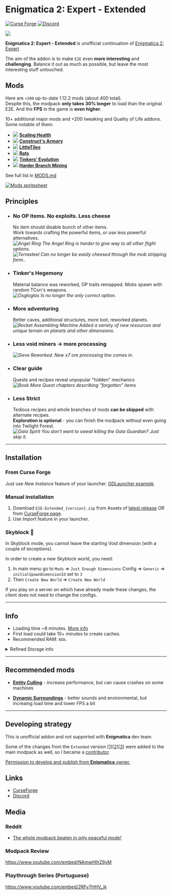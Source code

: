 # Enigmatica 2: Expert - Extended

[![Curse Forge](https://cf.way2muchnoise.eu/full_561105_downloads.svg)](https://www.curseforge.com/minecraft/modpacks/enigmatica-2-expert-extended) <a title="Join us on Discord!" href="https://discord.gg/VcmyHdNNQP"><img src="https://img.shields.io/discord/911676461050642432?label=E2E-E%20Discord&amp;logo=Discord&amp;style=?flat" alt="Discord"/></a>

![](https://i.imgur.com/afnpdXm.png)

**Enigmatica 2: Expert - Extended** is unofficial continuation of [Enigmatica 2: Expert](https://www.curseforge.com/minecraft/modpacks/enigmatica2expert)

The aim of the addon is to make `E2E` even **more interesting** and **challenging**. Balance it out as much as possible, but leave the most interesting stuff untouched.

## Mods

Here are `+200` up-to-date 1.12.2 mods (about 400 total).  
Despite this, the modpack **only takes 30% longer** to load than the original E2E. And the **FPS** in the game is **even higher**.

10+ additional major mods and +200 tweaking and Quality of Life addons. Some notable of them:

- <img src="https://media.forgecdn.net/avatars/thumbnails/46/167/30/30/636051421390084410.png"> [**Scaling Health**](https://www.curseforge.com/minecraft/mc-mods/scaling-health)
- <img src="https://media.forgecdn.net/avatars/thumbnails/153/560/30/30/636619290357325647.png"> [**Construct's Armory**](https://www.curseforge.com/minecraft/mc-mods/constructs-armory)
- <img src="https://media.forgecdn.net/avatars/thumbnails/86/235/30/30/636207507685344289.png"> [**LittleTiles**](https://www.curseforge.com/minecraft/mc-mods/littletiles)
- <img src="https://media.forgecdn.net/avatars/thumbnails/206/15/30/30/636953619080869513.png"> [**Rats**](https://www.curseforge.com/minecraft/mc-mods/rats)
- <img src="https://media.forgecdn.net/avatars/thumbnails/273/618/30/30/637255642042590715.png"> [**Tinkers' Evolution**](https://www.curseforge.com/minecraft/mc-mods/tinkers-evolution)
- <img src="https://media.forgecdn.net/avatars/thumbnails/247/735/30/30/637164776217531839.png"> [**Harder Branch Mining**](https://www.curseforge.com/minecraft/mc-mods/harder-branch-mining)

See full list in [MODS.md](MODS.md)

<!--
Generated with:
> puppeteer screenshot --omit-background ".\Mods Sprite.html" mods.png --viewport 780x240
-->
[![Mods spritesheet](https://i.imgur.com/d3Gcnmc.png)](MODS.md)

## Principles

- ### No OP items. No exploits. Less cheese  

  No item should disable bunch of other items.  
  Work towards crafting the powerful items, or use less powerful alternatives.  
  *![](https://git.io/JOv9z "Angel Ring") The Angel Ring is harder to give way to all other flight options.*  
  *![](https://git.io/JOv92 "Terrasteel") Сan no longer be easily cheesed through the mob stripping farm..*

- ### Tinker's Hegemony  

  Material balance was reworked, OP traits remapped. Mobs spawn with random TCon's weapons.  
  *![](https://git.io/JGncx "Osgloglas") Is no longer the only correct option.*

- ### More adventuring  

  Better caves, additional structures, more loot, reworked planets.  
  *![](https://git.io/Jze1z "Rocket Assembling Machine") Added a variety of new resources and unique terrain on planets and other dimensions.*

- ### Less void miners -> more processing  

  *![](https://git.io/JOv90 "Sieve") Reworked. New x7 ore processing line comes in.*

- ### Clear guide  

  Quests and recipes reveal unpopular "hidden" mechanics  
  *![](https://git.io/JtJMc "Book") More Quest chapters describing "forgotten" items*

- ### Less Strict  

  Tedious recipes and whole branches of mods **can be skipped** with alternate recipes.  
  **Exploration is optional** - you can finish the modpack without even going into Twilight Forest.  
  *![](https://is.gd/tWaivc "Gaia Spirit") You don't want to sweat killing the Gaia Guardian? Just skip it.*

-----------------

## Installation

### From Curse Forge

Just use *New Instance* feature of your launcher. [GDLauncher example](https://i.imgur.com/1KV7r6T.png).

### Manual installation

1. Download `E2E-Extended_{version}.zip` from Assets of [latest release](https://github.com/Krutoy242/Enigmatica2Expert-Extended/releases) *OR* from [CurseForge page](https://www.curseforge.com/minecraft/modpacks/enigmatica-2-expert-extended).
2. Use *Import* feature in your launcher.

### Skyblock 🌌

In Skyblock mode, you cannot leave the starting Void dimension (with a couple of exceptions).

In order to create a new Skyblock world, you need:

1. In main menu go to `Mods` => `Just Enough Dimensions` Config => `Generic` => `initialSpawnDimensionId` set to `3`
2. Then `Create New World` => `Create New World`

If you play on a server on which have already made these changes, the client does not need to change the configs.

-----------------

## Info

- Loading time ~8 minutes. [More info](https://i.imgur.com/JFARuTf.png)
- First load could take 10+ minutes to create caches.
- Recommended RAM: `6Gb`.

<details><summary>Refined Storage info</summary>
<p>

**Refined Storage** (with addons) not included by default. You can install them manually, recipes would change automatically.
  > Integrated and tested RS mods:
  >
  > - [**Refined Storage**](https://www.curseforge.com/minecraft/mc-mods/refined-storage)
  > - [**Refined Storage Addons**](https://www.curseforge.com/minecraft/mc-mods/refined-storage-addons)
  > - [**Refined Storage: Requestify**](https://www.curseforge.com/minecraft/mc-mods/rs-requestify)
  > - [**Refined Storage Large Patterns**](https://www.curseforge.com/minecraft/mc-mods/rslargepatterns)
  > - [**RSInfiniteWireless**](https://www.curseforge.com/minecraft/mc-mods/rsinfinitewireless)

</p>
</details>



-----------------

## Recommended mods

- [**Entity Culling**](https://www.curseforge.com/minecraft/mc-mods/entity-culling) - increase performance, but can cause crashes on some machines

- [**Dynamic Surroundings**](https://www.curseforge.com/minecraft/mc-mods/dynamic-surroundings) - better sounds and environmental, but increaing load time and lower FPS a bit

-----------------

## Developing strategy

This is unofficial addon and not supported with **Enigmatica** dev team.

Some of the changes from the `Extended` version [[1]](https://github.com/EnigmaticaModpacks/Enigmatica2Expert/pull/1926)[[2]](https://github.com/EnigmaticaModpacks/Enigmatica2Expert/pull/1773)[[3]](https://github.com/EnigmaticaModpacks/Enigmatica2Expert/pull/1577) were added to the main modpack as well, so I became a [contributor](https://github.com/EnigmaticaModpacks/Enigmatica2Expert/graphs/contributors).

[Permission to develop and publish from **Enigmatica** owner.
](https://github.com/NillerMedDild/Enigmatica2Expert/blob/d80cc094a7fa1dc750071f8848a96e154c2d40f2/LICENSE.md "E2E License")

## Links

- [CurseForge](https://www.curseforge.com/minecraft/modpacks/enigmatica-2-expert-extended)
- [Discord](https://discord.gg/P2MTyxHZtw)

## Media

### Reddit

- [The whole modpack beaten in only peaceful mode!](https://www.reddit.com/r/feedthebeast/comments/10p6uva/the_whole_modpack_beaten_in_only_peaceful_mode/?utm_source=share&utm_medium=web2x&context=3)

### Modpack Review

https://www.youtube.com/embed/NAmwHIhZ6yM

### Playthrough Series (Portuguese)

https://www.youtube.com/embed/2RFv7HHV_jk
